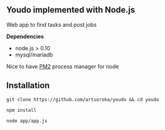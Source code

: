 ## Youdo implemented with Node.js 

Web app to find tasks and post jobs 

**Dependencies** 

* node.js > 0.10 
* mysql/mariadb 

Nice to have [PM2](https://github.com/Unitech/pm2) process manager for node 

## Installation 

```
git clone https://github.com/artsoroka/youdo && cd youdo 

npm install 

node app/app.js 

``` 




